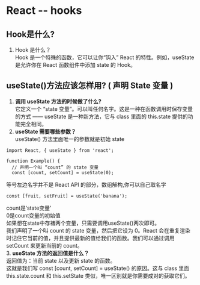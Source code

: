 # React -- hooks

## Hook是什么?
1. Hook 是什么？<br> Hook 是一个特殊的函数，它可以让你“钩入” React 的特性。例如，useState 是允许你在 React 函数组件中添加 state 的 Hook。

## useState()方法应该怎样用? ( 声明 State 变量 )
1. <b> 调用 useState 方法的时候做了什么?</b> <br>
它定义一个 “state 变量”。可以叫任何名字。这是一种在函数调用时保存变量的方式 —— useState 是一种新方法，它与 class 里面的 this.state 提供的功能完全相同。
2. <b> useState 需要哪些参数？</b> <br>
useState() 方法里面唯一的参数就是初始 state
```
import React, { useState } from 'react';

function Example() {
  // 声明一个叫 “count” 的 state 变量
  const [count, setCount] = useState(0);
```
等号左边名字并不是 React API 的部分，数组解构,你可以自己取名字<br>
```
const [fruit, setFruit] = useState('banana');
```
count是‘state变量’<br>
0是count变量的初始值<br>
如果想在state中存褚两个变量，只需要调用useState()两次即可。<br>
我们声明了一个叫 count 的 state 变量，然后把它设为 0。React 会在重复渲染时记住它当前的值，并且提供最新的值给我们的函数。我们可以通过调用 setCount 来更新当前的 count。<br>
3. <b>useState 方法的返回值是什么？</b><br>
返回值为：当前 state 以及更新 state 的函数。<br>
这就是我们写 const [count, setCount] = useState() 的原因。这与 class 里面 this.state.count 和 this.setState 类似，唯一区别就是你需要成对的获取它们。